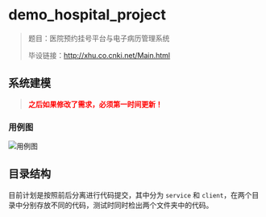 # demo_hospital_project

> 题目：医院预约挂号平台与电子病历管理系统
>
> 毕设链接：http://xhu.co.cnki.net/Main.html

## 系统建模

> <span style="color:red">**之后如果修改了需求，必须第一时间更新！**</span>

### 用例图

![用例图](http://www.plantuml.com/plantuml/png/RLBjIW915Fq_Jt5_sW_t0KB4Lrbqj2NJM4S88eW-JD6IoBAW42FBWX8AKdQpNcRl3Bv58uCZ5-RNxhbpxZbd3fEh2JyKzPqoA_EY0565C2Xj2IW48S-Be5fXVbvKGr2ziMnEmQz1lSP3ndRz_BPVuf3Ctf8eakCXFlHXdwNKNOppwmsMabzZR7JqZs4aitVyEzOGBnhO_PIT8-nEBLJzq-ItlOIJ7poBpCfgUC3OqXFIQR3oTh2oiGDgnoW6pyi2ZR2PoV0zmIk5RDP59W49cPmOCedlMB6j6UzrQt8mKlTjd5zXwtnTJVT6VZSjN3oUgEXv3GzRilsgNYxnuyb2xCIgDz1GzYP9V6kt5iDO3KQaIgUdFQHcT6pL71Ac1nATD4258UDvG6-YoI4l1XNk9fDxkiWaXcc11CZfZtxj_m00)

## 目录结构

目前计划是按照前后分离进行代码提交，其中分为 `service` 和 `client`，在两个目录中分别存放不同的代码，测试时同时检出两个文件夹中的代码。